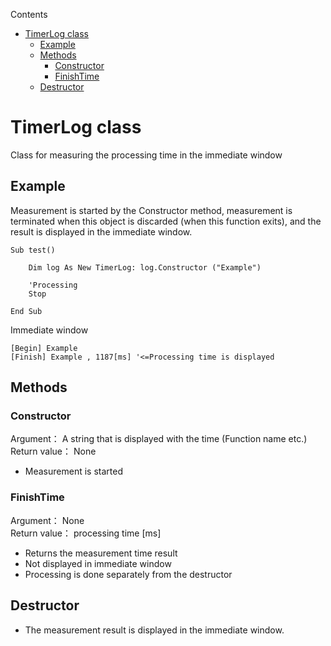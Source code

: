 

Contents
<!-- @import "[TOC]" {cmd="toc" depthFrom=1 depthTo=6 orderedList=false} -->
<!-- code_chunk_output -->

- [TimerLog class](#timerlog-class)
  - [Example](#example)
  - [Methods](#methods)
    - [Constructor](#constructor)
    - [FinishTime](#finishtime)
  - [Destructor](#destructor)

<!-- /code_chunk_output -->

# TimerLog class

Class for measuring the processing time in the immediate window   

## Example
Measurement is started by the Constructor method, measurement is terminated when this object is discarded (when this function exits), and the result is displayed in the immediate window.
```VB
Sub test()

    Dim log As New TimerLog: log.Constructor ("Example")
    
    'Processing
    Stop
        
End Sub
```
Immediate window
```VB
[Begin] Example
[Finish] Example , 1187[ms] '<=Processing time is displayed
```

## Methods

### Constructor
Argument： A string that is displayed with the time (Function name etc.)  
Return value： None

* Measurement is started

### FinishTime
Argument： None  
Return value： processing time [ms]

* Returns the measurement time result
* Not displayed in immediate window  
* Processing is done separately from the destructor

## Destructor

* The measurement result is displayed in the immediate window.


